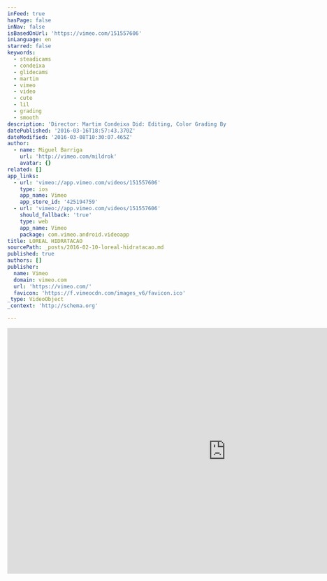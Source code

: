 ```yaml
---
inFeed: true
hasPage: false
inNav: false
isBasedOnUrl: 'https://vimeo.com/151557606'
inLanguage: en
starred: false
keywords:
  - steadicams
  - condeixa
  - glidecams
  - martim
  - vimeo
  - video
  - cute
  - lil
  - grading
  - smooth
description: 'Director: Martim Condeixa Did: Editing, Color Grading By: bloomgraphics.tv'
datePublished: '2016-03-16T18:57:43.370Z'
dateModified: '2016-03-08T10:30:07.465Z'
author:
  - name: Miguel Barriga
    url: 'http://vimeo.com/mildrok'
    avatar: {}
related: []
app_links:
  - url: 'vimeo://app.vimeo.com/videos/151557606'
    type: ios
    app_name: Vimeo
    app_store_id: '425194759'
  - url: 'vimeo://app.vimeo.com/videos/151557606'
    should_fallback: 'true'
    type: web
    app_name: Vimeo
    package: com.vimeo.android.videoapp
title: LOREAL HIDRATACAO
sourcePath: _posts/2016-02-10-loreal-hidratacao.md
published: true
authors: []
publisher:
  name: Vimeo
  domain: vimeo.com
  url: 'https://vimeo.com/'
  favicon: 'https://f.vimeocdn.com/images_v6/favicon.ico'
_type: VideoObject
_context: 'http://schema.org'

---
```

<iframe src="https://cdn.embedly.com/widgets/media.html?src=https%3A%2F%2Fplayer.vimeo.com%2Fvideo%2F151557606&amp;url=https%3A%2F%2Fvimeo.com%2F151557606&amp;image=http%3A%2F%2Fi.vimeocdn.com%2Fvideo%2F551332396_1280.jpg&amp;key=b7d04c9b404c499eba89ee7072e1c4f7&amp;type=text%2Fhtml&amp;schema=vimeo" width="1000" height="563" scrolling="no" frameborder="0" allowfullscreen="allowfullscreen" style=""></iframe>